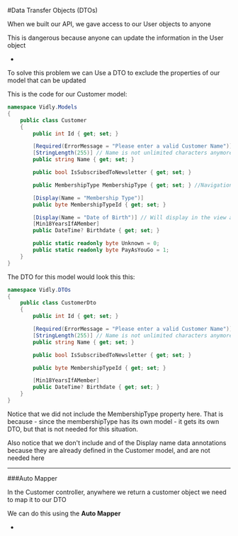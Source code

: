 #Data Transfer Objects (DTOs)

When we built our API, we gave access to our User objects to anyone

This is dangerous because anyone can update the information in the User object

-

To solve this problem we can Use a DTO to exclude the properties of our model that can be updated

This is the code for our Customer model:

```cs
namespace Vidly.Models
{
    public class Customer
    {
        public int Id { get; set; }

        [Required(ErrorMessage = "Please enter a valid Customer Name")] // Name is not nullable anymore, it is now required
        [StringLength(255)] // Name is not unlimited characters anymore, it is 255
        public string Name { get; set; }

        public bool IsSubscribedToNewsletter { get; set; }

        public MembershipType MembershipType { get; set; } //Navigation Property

        [Display(Name = "Membership Type")]
        public byte MembershipTypeId { get; set; }

        [Display(Name = "Date of Birth")] // Will display in the view as "Date of Birth" instead of "Birthdate"
        [Min18YearsIfAMember]
        public DateTime? Birthdate { get; set; }

        public static readonly byte Unknown = 0;
        public static readonly byte PayAsYouGo = 1;
    }
}
```

The DTO for this model would look this this:

```cs
namespace Vidly.DTOs
{
    public class CustomerDto
    {
        public int Id { get; set; }

        [Required(ErrorMessage = "Please enter a valid Customer Name")] // Name is not nullable anymore, it is now required
        [StringLength(255)] // Name is not unlimited characters anymore, it is 255
        public string Name { get; set; }

        public bool IsSubscribedToNewsletter { get; set; }

        public byte MembershipTypeId { get; set; }

        [Min18YearsIfAMember]
        public DateTime? Birthdate { get; set; }
    }
}
```

Notice that we did not include the MembershipType property here. That is because - since the membershipType has its own model - it gets its own DTO, but that is not needed for this situation.

Also notice that we don't include and of the Display name data annotations because they are already defined in the Customer model, and are not needed here

***

###Auto Mapper

In the Customer controller, anywhere we return a customer object we need to map it to our DTO

We can do this using the **Auto Mapper**

-


